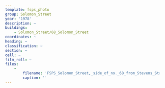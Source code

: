 ```yaml
---
template: fsps_photo
group: Solomon_Street
year: '1978'
description: ~
buildings:
    - Solomon_Street/68_Solomon_Street
coordinates: ~
heading: ~
classification: ~
section: ~
cell: ~
film_roll: ~
files:
    -
        filename: 'FSPS_Solomon_Street,_side_of_no._68_from_Stevens_Street,_9-7-F_1978.png'
        caption: ''
---
```

